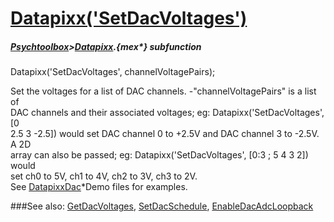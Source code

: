 # [Datapixx('SetDacVoltages')](Datapixx-SetDacVoltages) 
##### [Psychtoolbox](Psychtoolbox)>[Datapixx](Datapixx).{mex*} subfunction

Datapixx('SetDacVoltages', channelVoltagePairs);

Set the voltages for a list of DAC channels. -"channelVoltagePairs" is a list of  
DAC channels and their associated voltages; eg: Datapixx('SetDacVoltages', [0  
2.5 3 -2.5]) would set DAC channel 0 to +2.5V and DAC channel 3 to -2.5V. A 2D  
array can also be passed; eg: Datapixx('SetDacVoltages', [0:3 ; 5 4 3 2]) would  
set ch0 to 5V, ch1 to 4V, ch2 to 3V, ch3 to 2V.  
See [DatapixxDac](DatapixxDac)\*Demo files for examples.  
  


###See also:
[GetDacVoltages](Datapixx-GetDacVoltages), [SetDacSchedule](Datapixx-SetDacSchedule), [EnableDacAdcLoopback](Datapixx-EnableDacAdcLoopback)
